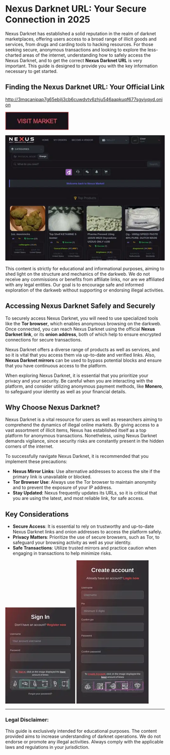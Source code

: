 # Nexus Darknet URL: Your Secure Connection in 2025

Nexus Darknet has established a solid reputation in the realm of darknet marketplaces, offering users access to a broad range of illicit goods and services, from drugs and carding tools to hacking resources. For those seeking secure, anonymous transactions and looking to explore the less-charted areas of the internet, understanding how to safely access the Nexus Darknet, and to get the correct **Nexus Darknet URL** is very important. This guide is designed to provide you with the key information necessary to get started.

## Finding the Nexus Darknet URL: Your Official Link

http://3mqcanipap7g65ebjlj3cb6cuwdvtv6zhju546aapkuqf677sgyiyqyd.onion

[<img src="/docs/perspective.webp" width="200">](http://3mqcanipap7g65ebjlj3cb6cuwdvtv6zhju546aapkuqf677sgyiyqyd.onion)

<a href="http://3mqcanipap7g65ebjlj3cb6cuwdvtv6zhju546aapkuqf677sgyiyqyd.onion"><img src="/docs/snapshot.webp" alt="image" style="max-width: 100%;"></a>

This content is strictly for educational and informational purposes, aiming to shed light on the structure and mechanics of the darkweb. We do not receive any commissions or benefits from affiliate links, nor are we affiliated with any legal entities. Our goal is to encourage safe and informed exploration of the darkweb without supporting or endorsing illegal activities.

## Accessing Nexus Darknet Safely and Securely

To securely access Nexus Darknet, you will need to use specialized tools like the **Tor browser**, which enables anonymous browsing on the darkweb. Once connected, you can reach Nexus Darknet using the official **Nexus Darknet link**, or its **onion address**, both of which help to ensure encrypted connections for secure transactions.

Nexus Darknet offers a diverse range of products as well as services, and so it is vital that you access them via up-to-date and verified links. Also, **Nexus Darknet mirrors** can be used to bypass potential blocks and ensure that you have continuous access to the platform.

When exploring Nexus Darknet, it is essential that you prioritize your privacy and your security. Be careful when you are interacting with the platform, and consider utilizing anonymous payment methods, like **Monero**, to safeguard your identity as well as your financial details.

## Why Choose Nexus Darknet?

Nexus Darknet is a vital resource for users as well as researchers aiming to comprehend the dynamics of illegal online markets. By giving access to a vast assortment of illicit items, Nexus has established itself as a top platform for anonymous transactions. Nonetheless, using Nexus Darknet demands vigilance, since security risks are constantly present in the hidden corners of the internet.

To successfully navigate Nexus Darknet, it is recommended that you implement these precautions:

-   **Nexus Mirror Links**: Use alternative addresses to access the site if the primary link is unavailable or blocked.
-   **Tor Browser Use**: Always use the Tor browser to maintain anonymity and to prevent the exposure of your IP address.
-   **Stay Updated**: Nexus frequently updates its URLs, so it is critical that you are using the latest, and most reliable link, for safe access.

## Key Considerations

-   **Secure Access**: It is essential to rely on trustworthy and up-to-date Nexus Darknet links and onion addresses to access the platform safely.
-   **Privacy Matters**: Prioritize the use of secure browsers, such as Tor, to safeguard your browsing activity as well as your identity.
-   **Safe Transactions**: Utilize trusted mirrors and practice caution when engaging in transactions to help minimize risks.

<a href="http://3mqcanipap7g65ebjlj3cb6cuwdvtv6zhju546aapkuqf677sgyiyqyd.onion"><img src="/docs/angle.webp" alt="image" style="max-width: 100%;"></a>
<a href="http://3mqcanipap7g65ebjlj3cb6cuwdvtv6zhju546aapkuqf677sgyiyqyd.onion"><img src="/docs/plate.webp" alt="image" style="max-width: 100%;"></a>

---

### Legal Disclaimer:

This guide is exclusively intended for educational purposes. The content provided aims to increase understanding of darknet operations. We do not endorse or promote any illegal activities. Always comply with the applicable laws and regulations in your jurisdiction.